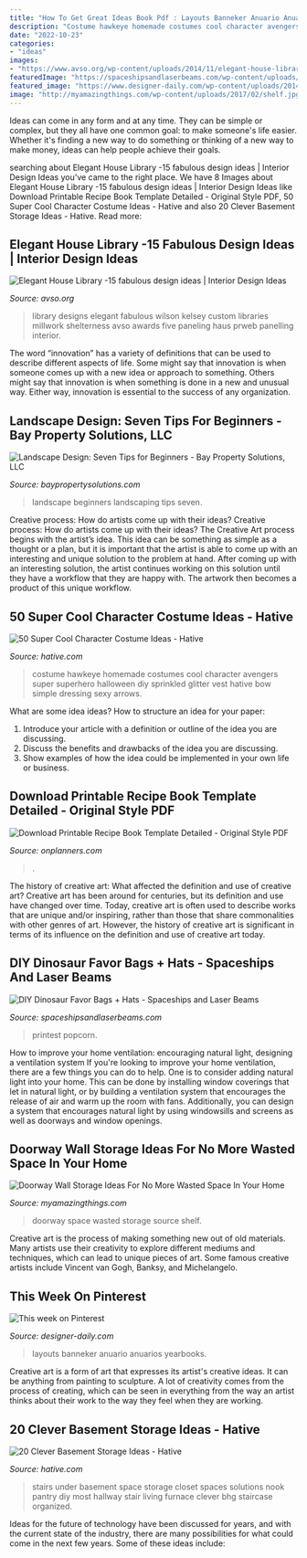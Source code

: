 ```yaml
---
title: "How To Get Great Ideas Book Pdf : Layouts Banneker Anuario Anuarios Yearbooks"
description: "Costume hawkeye homemade costumes cool character avengers super superhero halloween diy sprinkled glitter vest hative bow simple dressing sexy arrows"
date: "2022-10-23"
categories:
- "ideas"
images:
- "https://www.avso.org/wp-content/uploads/2014/11/elegant-house-library-15-fabulous-design-ideas-1415188431.jpg"
featuredImage: "https://spaceshipsandlaserbeams.com/wp-content/uploads/2015/09/dinosaur-favor-bag-94493py.jpg"
featured_image: "https://www.designer-daily.com/wp-content/uploads/2014/07/f847ef05b1dbee4ab9f398768f7549d6.jpg"
image: "http://myamazingthings.com/wp-content/uploads/2017/02/shelf.jpg"
---
```



Ideas can come in any form and at any time. They can be simple or complex, but they all have one common goal: to make someone's life easier. Whether it's finding a new way to do something or thinking of a new way to make money, ideas can help people achieve their goals.

	

		
searching about Elegant House Library -15 fabulous design ideas | Interior Design Ideas you've came to the right place. We have 8 Images about Elegant House Library -15 fabulous design ideas | Interior Design Ideas like Download Printable Recipe Book Template Detailed - Original Style PDF, 50 Super Cool Character Costume Ideas - Hative and also 20 Clever Basement Storage Ideas - Hative. Read more:
		
    
## Elegant House Library -15 Fabulous Design Ideas | Interior Design Ideas

<img loading=lazy src="https://www.avso.org/wp-content/uploads/2014/11/elegant-house-library-15-fabulous-design-ideas-1415188431.jpg" onerror="this.onerror=null;this.src='https://tse1.mm.bing.net/th?id=OIP.1IER0LFQCMjNYJkh5JjsagHaJl&amp;pid=15.1';" alt="Elegant House Library -15 fabulous design ideas | Interior Design Ideas">

_Source: avso.org_

>library designs elegant fabulous wilson kelsey custom libraries millwork shelterness avso awards five paneling haus prweb panelling interior. 

	

The word “innovation” has a variety of definitions that can be used to describe different aspects of life. Some might say that innovation is when someone comes up with a new idea or approach to something. Others might say that innovation is when something is done in a new and unusual way. Either way, innovation is essential to the success of any organization.

    
## Landscape Design: Seven Tips For Beginners - Bay Property Solutions, LLC

<img loading=lazy src="https://s14331.realeverest.com/uploads/sites/4416/2020/03/image.2-768x1152.jpg" onerror="this.onerror=null;this.src='https://tse1.mm.bing.net/th?id=OIP.r08a-wBKJ56nLmfVM2C5zQHaLH&amp;pid=15.1';" alt="Landscape Design: Seven Tips for Beginners - Bay Property Solutions, LLC">

_Source: baypropertysolutions.com_

>landscape beginners landscaping tips seven. 

	

Creative process: How do artists come up with their ideas?
Creative process: How do artists come up with their ideas?
The Creative Art process begins with the artist’s idea. This idea can be something as simple as a thought or a plan, but it is important that the artist is able to come up with an interesting and unique solution to the problem at hand. After coming up with an interesting solution, the artist continues working on this solution until they have a workflow that they are happy with. The artwork then becomes a product of this unique workflow.

    
## 50 Super Cool Character Costume Ideas - Hative

<img loading=lazy src="https://hative.com/wp-content/uploads/2014/10/super-cool-costume-ideas/10-homemade-hawkeye-costume.jpg" onerror="this.onerror=null;this.src='https://tse3.mm.bing.net/th?id=OIP.qDukFPy1sEzK_sTSee0YMwHaLG&amp;pid=15.1';" alt="50 Super Cool Character Costume Ideas - Hative">

_Source: hative.com_

>costume hawkeye homemade costumes cool character avengers super superhero halloween diy sprinkled glitter vest hative bow simple dressing sexy arrows. 

	

What are some idea ideas?
How to structure an idea for your paper:
1) Introduce your article with a definition or outline of the idea you are discussing.
2) Discuss the benefits and drawbacks of the idea you are discussing.
3) Show examples of how the idea could be implemented in your own life or business.

    
## Download Printable Recipe Book Template Detailed - Original Style PDF

<img loading=lazy src="https://onplanners.com/sites/default/files/template-images/printable-recipe-book-template-detailed-original-style-template.png" onerror="this.onerror=null;this.src='https://tse4.mm.bing.net/th?id=OIP.TyHarZXgD5oZCEe9xIQz3gHaKg&amp;pid=15.1';" alt="Download Printable Recipe Book Template Detailed - Original Style PDF">

_Source: onplanners.com_

>. 

	

The history of creative art: What affected the definition and use of creative art?
Creative art has been around for centuries, but its definition and use have changed over time. Today, creative art is often used to describe works that are unique and/or inspiring, rather than those that share commonalities with other genres of art. However, the history of creative art is significant in terms of its influence on the definition and use of creative art today.

    
## DIY Dinosaur Favor Bags + Hats - Spaceships And Laser Beams

<img loading=lazy src="https://spaceshipsandlaserbeams.com/wp-content/uploads/2015/09/dinosaur-favor-bag-94493py.jpg" onerror="this.onerror=null;this.src='https://tse3.mm.bing.net/th?id=OIP.jj46i9mqzRR70k3DpGX4ZAHaLm&amp;pid=15.1';" alt="DIY Dinosaur Favor Bags + Hats - Spaceships and Laser Beams">

_Source: spaceshipsandlaserbeams.com_

>printest popcorn. 

	

How to improve your home ventilation: encouraging natural light, designing a ventilation system
If you're looking to improve your home ventilation, there are a few things you can do to help. One is to consider adding natural light into your home. This can be done by installing window coverings that let in natural light, or by building a ventilation system that encourages the release of air and warm up the room with fans. Additionally, you can design a system that encourages natural light by using windowsills and screens as well as doorways and window openings.

    
## Doorway Wall Storage Ideas For No More Wasted Space In Your Home

<img loading=lazy src="http://myamazingthings.com/wp-content/uploads/2017/02/shelf.jpg" onerror="this.onerror=null;this.src='https://tse1.mm.bing.net/th?id=OIP.i-yXlUWM1zvlSwfCTP3ZXwHaLH&amp;pid=15.1';" alt="Doorway Wall Storage Ideas For No More Wasted Space In Your Home">

_Source: myamazingthings.com_

>doorway space wasted storage source shelf. 

	

Creative art is the process of making something new out of old materials. Many artists use their creativity to explore different mediums and techniques, which can lead to unique pieces of art. Some famous creative artists include Vincent van Gogh, Banksy, and Michelangelo.

    
## This Week On Pinterest

<img loading=lazy src="https://www.designer-daily.com/wp-content/uploads/2014/07/f847ef05b1dbee4ab9f398768f7549d6.jpg" onerror="this.onerror=null;this.src='https://tse1.mm.bing.net/th?id=OIP.mcwhjV27FxtUmL9la8b1NwHaKC&amp;pid=15.1';" alt="This week on Pinterest">

_Source: designer-daily.com_

>layouts banneker anuario anuarios yearbooks. 

	

Creative art is a form of art that expresses its artist's creative ideas. It can be anything from painting to sculpture. A lot of creativity comes from the process of creating, which can be seen in everything from the way an artist thinks about their work to the way they feel when they are working.

    
## 20 Clever Basement Storage Ideas - Hative

<img loading=lazy src="https://hative.com/wp-content/uploads/2014/05/basement-storage-ideas/17-closet-under-stairs.jpg" onerror="this.onerror=null;this.src='https://tse1.mm.bing.net/th?id=OIP.iIoh6amHePg0P-rBL1XN7gHaJ4&amp;pid=15.1';" alt="20 Clever Basement Storage Ideas - Hative">

_Source: hative.com_

>stairs under basement space storage closet spaces solutions nook pantry diy most hallway stair living furnace clever bhg staircase organized. 

	

Ideas for the future of technology have been discussed for years, and with the current state of the industry, there are many possibilities for what could come in the next few years. Some of these ideas include: 

